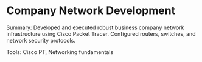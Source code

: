 # Company Network Development

Summary: Developed and executed robust business company network infrastructure using Cisco Packet Tracer. Configured routers, switches, and network security protocols.


Tools: Cisco PT, Networking fundamentals
